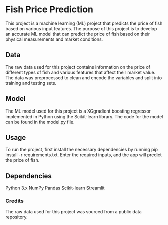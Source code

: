 # **Fish Price Prediction**

This project is a machine learning (ML) project that predicts the price of fish based on various input features. The purpose of this project is to develop an accurate ML model that can predict the price of fish based on their physical measurements and market conditions.

## **Data**

The raw data used for this project contains information on the price of different types of fish and various features that affect their market value. The data was preprocessed to clean and encode the variables and split into training and testing sets.

## **Model**

The ML model used for this project is a XGgradient boosting regressor implemented in Python using the Scikit-learn library. The code for the model can be found in the model.py file.

## **Usage**

To run the project, first install the necessary dependencies by running pip install -r requirements.txt. Enter the required inputs, and the app will predict the price of fish.

## **Dependencies**

Python 3.x
NumPy
Pandas
Scikit-learn
Streamlit

### **Credits**

The raw data used for this project was sourced from a public data repository.




